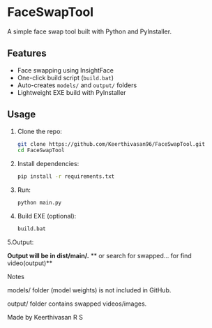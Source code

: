 # FaceSwapTool

A simple face swap tool built with Python and PyInstaller.

## Features
- Face swapping using InsightFace  
- One-click build script (`build.bat`)  
- Auto-creates `models/` and `output/` folders  
- Lightweight EXE build with PyInstaller  

## Usage
1. Clone the repo:
   ```bash
   git clone https://github.com/Keerthivasan96/FaceSwapTool.git
   cd FaceSwapTool


2. Install dependencies:
   ```bash
   pip install -r requirements.txt

3. Run:
   ```bash
   python main.py


4. Build EXE (optional):
   ```bash
   build.bat


5.Output:

**Output will be in dist/main/.** 
** or search for swapped... for find video(output)**

Notes 

models/ folder (model weights) is not included in GitHub.

output/ folder contains swapped videos/images.

Made by Keerthivasan R S
